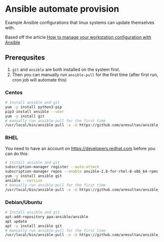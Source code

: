 # Ansible automate provision
Example Ansible configurations that linux systems can update themselves with.

Based off the article [How to manage your workstation configuration with Ansible](https://opensource.com/article/18/3/manage-workstation-ansible)

## Prerequsites

1. `git` and `ansible` are both installed on the system first. 
2. Then you can manually run `ansible-pull` for the first time (after first run, cron job will automate this)

### Centos
```bash 
# Install ansible and git
yum -y install python3-pip
pip3 install ansible --user
yum -y install git
# manually run ansible-pull for the first time
/usr/local/bin/ansible-pull -o -U https://github.com/armsultan/ansible_server_provision.git local_yum.yml
```

### RHEL
You need to have an account on https://developers.redhat.com before you can do this:

```bash
# Install ansible and git
subscription-manager register --auto-attach
subscription-manager repos --enable ansible-2.8-for-rhel-8-x86_64-rpms
yum -y install ansible git
ansible --version
# manually run ansible-pull for the first time
/usr/local/bin/ansible-pull -o -U https://github.com/armsultan/ansible_server_provision.git local_yum.yml
```

### Debian/Ubuntu
```bash 
# Install ansible and git
apt-add-repository ppa:ansible/ansible
apt update
apt -y install ansible git
# manually run ansible-pull for the first time
/usr/local/bin/ansible-pull -o -U https://github.com/armsultan/ansible_server_provision.git local_apt.yml
```